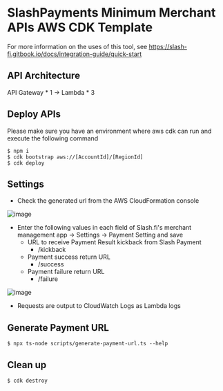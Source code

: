 # SlashPayments Minimum Merchant APIs AWS CDK Template

For more information on the uses of this tool, see
https://slash-fi.gitbook.io/docs/integration-guide/quick-start

## API Architecture

API Gateway \* 1 -> Lambda \* 3

## Deploy APIs

Please make sure you have an environment where aws cdk can run and execute the following command

```
$ npm i
$ cdk bootstrap aws://[AccountId]/[RegionId]
$ cdk deploy
```

## Settings

- Check the generated url from the AWS CloudFormation console

![image](https://user-images.githubusercontent.com/1631778/184496854-f37d4163-9d55-42d6-bc5e-fc8e558ce677.png)

- Enter the following values in each field of Slash.fi's merchant management app -> Settings -> Payment Setting and save
  - URL to receive Payment Result kickback from Slash Payment
    - /kickback
  - Payment success return URL
    - /success
  - Payment failure return URL
    - /failure
    
![image](https://user-images.githubusercontent.com/1631778/184496786-7472b457-106e-4ecd-b2cf-e3aad3d63b87.png)
    
- Requests are output to CloudWatch Logs as Lambda logs

## Generate Payment URL

```
$ npx ts-node scripts/generate-payment-url.ts --help
```

## Clean up

```
$ cdk destroy
```
